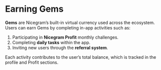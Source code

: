 # Earning Gems

**Gems** are Nicegram’s built-in virtual currency used across the ecosystem.\
Users can earn Gems by completing in-app activities such as:

1. Participating in **Nicegram Profit** monthly challenges.
2. Completing **daily tasks** within the app.
3. Inviting new users through the **referral system**.

Each activity contributes to the user’s total balance, which is tracked in the profile and Profit sections.
